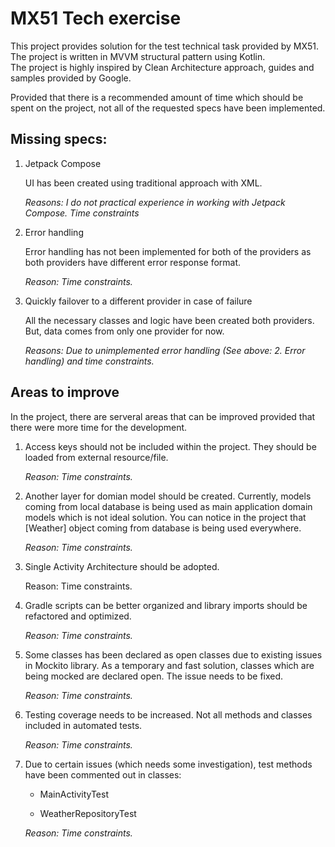 # MX51 Tech exercise 

This project provides solution for the test technical task provided by MX51. The project is written in MVVM structural pattern using Kotlin.  
The project is highly inspired by Clean Architecture approach, guides and samples provided by Google. 

Provided that there is a recommended amount of time which should be spent on the project, not all of the requested specs have been implemented. 

## Missing specs: 

1. Jetpack Compose 

    UI has been created using traditional approach with XML. 
  
    _Reasons: I do not practical experience in working with Jetpack Compose. Time constraints_ 
  
2. Error handling 

    Error handling has not been implemented for both of the providers as both providers have different error response format. 

    _Reason: Time constraints._
  
3. Quickly failover to a different provider in case of failure 

    All the necessary classes and logic have been created both providers. But, data comes from only one provider for now. 
  
    _Reasons: Due to unimplemented error handling (See above: 2. Error handling) and time constraints._
  
  
## Areas to improve

In the project, there are serveral areas that can be improved provided that there were more time for the development.   
  
1. Access keys should not be included within the project. They should be loaded from external resource/file. 
 
    _Reason: Time constraints._ 

2. Another layer for domian model should be created. Currently, models coming from local database is being used as main application domain models which is 
not ideal solution. You can notice in the project that [Weather] object coming from database is being used everywhere. 
    
    _Reason: Time constraints._ 
  
3. Single Activity Architecture should be adopted. 
 
    Reason: Time constraints. 

4. Gradle scripts can be better organized and library imports should be refactored and optimized. 
 
    _Reason: Time constraints._ 

5. Some classes has been declared as open classes due to existing issues in Mockito library. As a temporary and fast solution, classes which are being 
mocked are declared open. The issue needs to be fixed. 
 
    _Reason: Time constraints._ 

6. Testing coverage needs to be increased. Not all methods and classes included in automated tests. 
 
    _Reason: Time constraints._ 

7. Due to certain issues (which needs some investigation), test methods have been commented out in classes:
 
    * MainActivityTest 
 
    * WeatherRepositoryTest
  
    _Reason: Time constraints._ 

 
